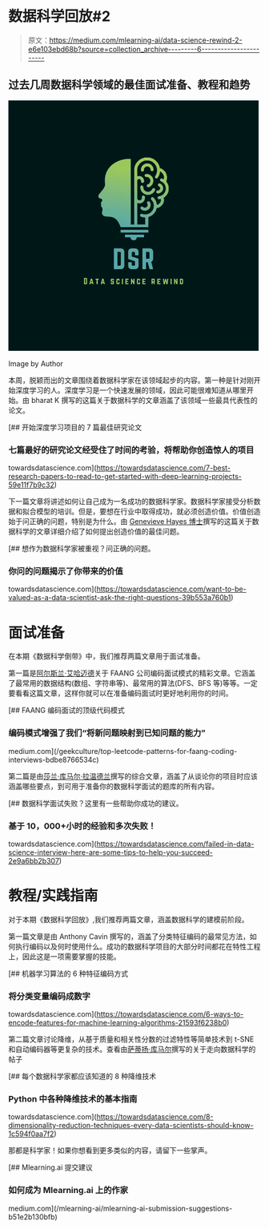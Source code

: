 # 数据科学回放#2

> 原文：<https://medium.com/mlearning-ai/data-science-rewind-2-e6e103ebd68b?source=collection_archive---------6----------------------->

## 过去几周数据科学领域的最佳面试准备、教程和趋势

![](img/262cb2278e1b82d0494f5041921b2c5f.png)

Image by Author

本周，脱颖而出的文章围绕着数据科学家在该领域起步的内容。第一种是针对刚开始深度学习的人。深度学习是一个快速发展的领域，因此可能很难知道从哪里开始。由 bharat K 撰写的这篇关于数据科学的文章涵盖了该领域一些最具代表性的论文。

[](https://towardsdatascience.com/7-best-research-papers-to-read-to-get-started-with-deep-learning-projects-59e11f7b9c32) [## 开始深度学习项目的 7 篇最佳研究论文

### 七篇最好的研究论文经受住了时间的考验，将帮助你创造惊人的项目

towardsdatascience.com](https://towardsdatascience.com/7-best-research-papers-to-read-to-get-started-with-deep-learning-projects-59e11f7b9c32) 

下一篇文章将讲述如何让自己成为一名成功的数据科学家。数据科学家接受分析数据和拟合模型的培训。但是，要想在行业中取得成功，就必须创造价值。价值创造始于问正确的问题，特别是为什么。由 [Genevieve Hayes 博士](https://medium.com/u/13c1d9e9890d?source=post_page-----e6e103ebd68b--------------------------------)撰写的这篇关于数据科学的文章详细介绍了如何提出创造价值的最佳问题。

[](https://towardsdatascience.com/want-to-be-valued-as-a-data-scientist-ask-the-right-questions-39b553a760b1) [## 想作为数据科学家被重视？问正确的问题。

### 你问的问题揭示了你带来的价值

towardsdatascience.com](https://towardsdatascience.com/want-to-be-valued-as-a-data-scientist-ask-the-right-questions-39b553a760b1) 

# 面试准备

在本期《数据科学倒带》中，我们推荐两篇文章用于面试准备。

第一篇是[阿尔斯兰·艾哈迈德](https://medium.com/u/2afa3b90b3f4?source=post_page-----e6e103ebd68b--------------------------------)关于 FAANG 公司编码面试模式的精彩文章。它涵盖了最常用的数据结构(数组、字符串等)、最常用的算法(DFS、BFS 等)等等。一定要看看这篇文章，这样你就可以在准备编码面试时更好地利用你的时间。

[](/geekculture/top-leetcode-patterns-for-faang-coding-interviews-bdbe8766534c) [## FAANG 编码面试的顶级代码模式

### 编码模式增强了我们“将新问题映射到已知问题的能力”

medium.com](/geekculture/top-leetcode-patterns-for-faang-coding-interviews-bdbe8766534c) 

第二篇是由[莎兰·库马尔·拉温德兰](https://medium.com/u/9fc8dfce153b?source=post_page-----e6e103ebd68b--------------------------------)撰写的综合文章，涵盖了从谈论你的项目时应该涵盖哪些要点，到可用于准备你的数据科学面试的题库的所有内容。

[](https://towardsdatascience.com/failed-in-data-science-interview-here-are-some-tips-to-help-you-succeed-2e9a6bb2b307) [## 数据科学面试失败？这里有一些帮助你成功的建议。

### 基于 10，000+小时的经验和多次失败！

towardsdatascience.com](https://towardsdatascience.com/failed-in-data-science-interview-here-are-some-tips-to-help-you-succeed-2e9a6bb2b307) 

# 教程/实践指南

对于本期《数据科学回放》,我们推荐两篇文章，涵盖数据科学的建模前阶段。

第一篇文章是由 Anthony Cavin 撰写的，涵盖了分类特征编码的最常见方法，如何执行编码以及何时使用什么。成功的数据科学项目的大部分时间都花在特性工程上，因此这是一项需要掌握的技能。

[](https://towardsdatascience.com/6-ways-to-encode-features-for-machine-learning-algorithms-21593f6238b0) [## 机器学习算法的 6 种特征编码方式

### 将分类变量编码成数字

towardsdatascience.com](https://towardsdatascience.com/6-ways-to-encode-features-for-machine-learning-algorithms-21593f6238b0) 

第二篇文章讨论降维，从基于质量和相关性分数的过滤特性等简单技术到 t-SNE 和自动编码器等更复杂的技术。查看由[萨蒂扬·库马尔](https://medium.com/u/3d8bf96a415f?source=post_page-----e6e103ebd68b--------------------------------)撰写的关于走向数据科学的帖子

[](https://towardsdatascience.com/8-dimensionality-reduction-techniques-every-data-scientists-should-know-1c594f0aa7f2) [## 每个数据科学家都应该知道的 8 种降维技术

### Python 中各种降维技术的基本指南

towardsdatascience.com](https://towardsdatascience.com/8-dimensionality-reduction-techniques-every-data-scientists-should-know-1c594f0aa7f2) 

那都是科学家！如果你想看到更多类似的内容，请留下一些掌声。

[](/mlearning-ai/mlearning-ai-submission-suggestions-b51e2b130bfb) [## Mlearning.ai 提交建议

### 如何成为 Mlearning.ai 上的作家

medium.com](/mlearning-ai/mlearning-ai-submission-suggestions-b51e2b130bfb)